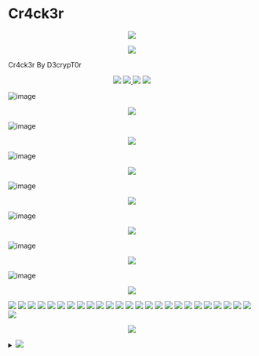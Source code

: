# Cr4ck3r

<p align="center">
<img src="https://img.shields.io/badge/Cr4ck3r______Automation_Web_Application_Vulnerability_Assessment_And_Penteration_Tool______CMS_And_Hard_Coded-purple.svg">
</p>
<p align="center">
<img src="https://img.shields.io/badge/Cr4ck3r_By_D3crypT0r-indigo.svg">
 </p>
Cr4ck3r By D3crypT0r

<p align="center">
  <img src="https://img.shields.io/badge/Cr4ck3r-blue.svg">
  </a>
  <a href="https://en.wikipedia.org/wiki/Ruby_(programming_language)">
    <img src="https://img.shields.io/badge/Language-Ruby-red.svg">
 </a>
 <img src="https://img.shields.io/badge/Developed_By_Syed_Rizwan_Hilal_Shah-blue.svg">
 <img src="https://img.shields.io/badge/D3crypT0r-red.svg">
</p>

   


![image](https://user-images.githubusercontent.com/66831571/161799073-4622f2d2-f36b-4e57-acaa-0caae559bc8a.png)

<p align="center">
<img src="https://img.shields.io/badge/Cross_Site_Scripting_Scan-blue.svg">
 </p>
 
![image](https://user-images.githubusercontent.com/66831571/161799288-4c329057-fe67-4d5f-9b0d-376cad316ff5.png)


<p align="center">
<img src="https://img.shields.io/badge/SQL_Injection-blue.svg">
 </p>
 
![image](https://user-images.githubusercontent.com/66831571/161799405-88e1872e-778c-4dd9-be3d-15203df46ab1.png)

<p align="center">
<img src="https://img.shields.io/badge/Log_Clear-blue.svg">
 </p>

![image](https://user-images.githubusercontent.com/66831571/161800003-6c8a134d-91c4-40d9-b3ad-eabf95209698.png)


<p align="center">
<img src="https://img.shields.io/badge/Integrated_Web_Application_Firewall_Fingerprinting_Toolkit-blue.svg">
 </p>
 
![image](https://user-images.githubusercontent.com/66831571/157284172-cb0f461e-1f1e-43af-8882-c46b3754dab1.png)

<p align="center">
<img src="https://img.shields.io/badge/Shodan_Search_Engine_Integration-blue.svg">
 </p>
 
![image](https://user-images.githubusercontent.com/66831571/161799668-48ddb68e-00ea-4c2d-818d-ae7b8d3746aa.png)



<p align="center">
<img src="https://img.shields.io/badge/Automation_TCP_Scan-blue.svg">
 </p>
 
![image](https://user-images.githubusercontent.com/66831571/161833993-7006ac6a-fc8d-4f2e-b4cc-6da3a86ded1e.png)

  
   <p align="center">
<img src="https://img.shields.io/badge/Functionality-blue.svg">
 </p>
   
<p align="left">
<img src="https://img.shields.io/badge/Information Gathering-blue.svg">
<img src="https://img.shields.io/badge/SQL_Injection-red.svg">
<img src="https://img.shields.io/badge/Cross_Site_Scripting-voilet.svg">
<img src="https://img.shields.io/badge/Crwaling-blue.svg">
<img src="https://img.shields.io/badge/Automation_Auditing-red.svg">
<img src="https://img.shields.io/badge/Http_Header_Information-voilet.svg">
<img src="https://img.shields.io/badge/FTP_Banners-blue.svg">
<img src="https://img.shields.io/badge/SNTP_Banner-red.svg">
<img src="https://img.shields.io/badge/DNS_Server_Configuration-voilet.svg">
<img src="https://img.shields.io/badge/Shodan_Engine-blue.svg">
<img src="https://img.shields.io/badge/Misconfiguration_Settings-red.svg">
<img src="https://img.shields.io/badge/Server_Key_Data-voilet.svg">
<img src="https://img.shields.io/badge/Nmap_Scan-blue.svg">
<img src="https://img.shields.io/badge/OS_Scan-red.svg">
<img src="https://img.shields.io/badge/TCP_Scan-voilet.svg">
<img src="https://img.shields.io/badge/UDP_Scan-blue.svg">
<img src="https://img.shields.io/badge/All_Scan-red.svg">
<img src="https://img.shields.io/badge/Http_Option_Scan-voilet.svg">
<img src="https://img.shields.io/badge/Live_Target_In_Network-blue.svg">
<img src="https://img.shields.io/badge/Unicorn_Scan-red.svg">
<img src="https://img.shields.io/badge/Services_OS-voilet.svg">
<img src="https://img.shields.io/badge/TCP_Syn_Scan_On_A_Whole_Network-blue.svg">
<img src="https://img.shields.io/badge/UDP_Scan_On_The_Whole_Network-red.svg">
<img src="https://img.shields.io/badge/Mail_Exchange_Record____MX_Record-voilet.svg">
<img src="https://img.shields.io/badge/Name_Server_Record___NS_Record-blue.svg">
<img src="https://img.shields.io/badge/IoT_Misconfig_Data_And_Much_More-red.svg">
</a>
<p align="center">
<img src="https://img.shields.io/badge/Cr4ck3r_Installation-blue.svg">
 </p>                             
         
<details>
<p align="center">
<summary> <img src="https://img.shields.io/badge/Click_Here-svg"> </summary>
 </p>

```
<p align="center">
<img src="https://img.shields.io/badge/To_Install_Cr4ck3r_You_Should_Execute_The_Following_Commands-green.svg">
</a>

```
<details>
<p align="center">
<summary> <img src="https://img.shields.io/badge/KALI_LINUX-blue.svg"> </summary>
 </p>

> git clone https://github.com//D3crypT0r/Cr4ck3r.git

> cd Cr4ck3r

> ruby setup.rb (Gems installation Manually)

> ruby Cr4ck3r.rb


<details>
<p align="center">
<summary> <img src="https://img.shields.io/badge/Android_-_Termux-red.svg"> </summary>
 </p>

> pkg update -y

> pkg upgrade -y

> pkg install git -y

> pkg install ruby -y && ruby setup.rb

> git clone https://github.com//D3crypT0r/Cr4ck3r.git

> cd Cr4ck3r

> ruby Cr4ck3r.rb


<p align="center">
<img src="https://img.shields.io/badge/Disclaimer-yellow.svg">
 </p>

```
Usage of the Cr4ck3r tool for illigal
purpose is strongly prohabited.
It is the end user's responsibility 
to obey all applicable local, state, 
federal, & international laws.
Developers assume no liability and 
are not responsible for any misuse or 
damage caused by this program.
```

<p align="center">
<img src="https://img.shields.io/badge/Developed_With_Love_By-Blue.svg">
<img src="https://img.shields.io/badge/Syed_Rizwan_Hilal_Shah-purple.svg">
</p>
